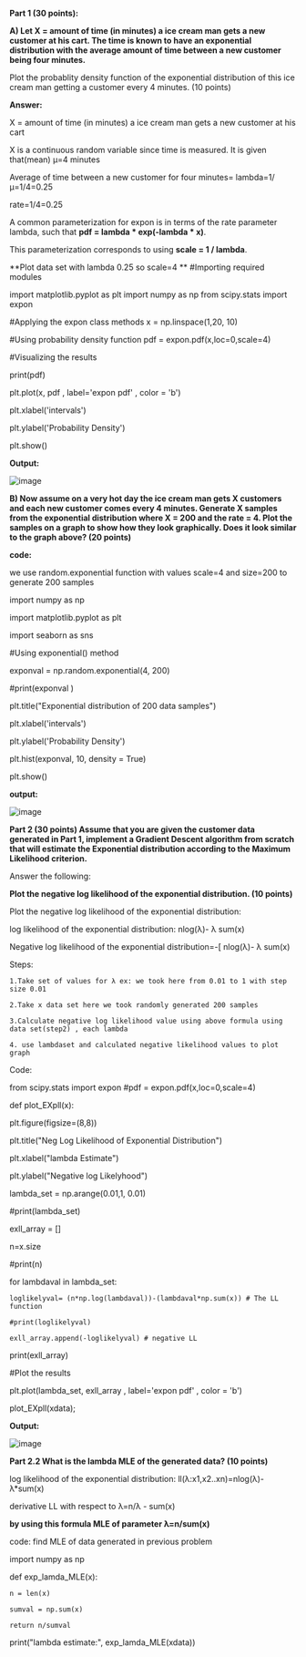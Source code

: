 **Part 1 (30 points):**

**A) Let X = amount of time (in minutes) a ice cream man gets a new customer at his cart. The time is known to have an exponential distribution with the average amount of time between a new customer being four minutes.**

Plot the probablity density function of the exponential distribution of this ice cream man getting a customer every 4 minutes. (10 points)

**Answer:**

X = amount of time (in minutes) a ice cream man gets a new customer at his cart

X is a continuous random variable since time is measured. It is given that(mean) μ=4 minutes

Average of time between a new customer for four minutes= lambda=1/μ=1/4=0.25

rate=1/4=0.25

A common parameterization for expon is in terms of the rate parameter lambda, such that  **pdf = lambda * exp(-lambda * x)**.

This parameterization corresponds to using **scale = 1 / lambda**.


**Plot data set with lambda 0.25 so scale=4
**
#Importing required modules

import matplotlib.pyplot as plt
import numpy as np
from scipy.stats import expon
 
#Applying the expon class methods
x = np.linspace(1,20, 10)

#Using probability density function
pdf = expon.pdf(x,loc=0,scale=4)
 
#Visualizing the results

print(pdf)

plt.plot(x, pdf , label='expon pdf' , color = 'b')

plt.xlabel('intervals')

plt.ylabel('Probability Density')

plt.show()

**Output:**

![image](https://user-images.githubusercontent.com/106718885/174466785-f3701891-15d1-47cc-a1d3-b55612ac658d.png)


**B) Now assume on a very hot day the ice cream man gets X customers and each new customer comes every 4 minutes. Generate X samples from the exponential distribution where X = 200 and the rate = 4. Plot the samples on a graph to show how they look graphically. Does it look similar to the graph above? (20 points)**

**code:**

we use random.exponential function with values scale=4 and size=200 to generate 200 samples

import numpy as np

import matplotlib.pyplot as plt

import seaborn as sns  

#Using exponential() method

exponval = np.random.exponential(4, 200)

#print(exponval )

plt.title("Exponential distribution of 200 data samples")

plt.xlabel('intervals')

plt.ylabel('Probability Density')

plt.hist(exponval, 10, density = True)

plt.show()



**output:**

![image](https://user-images.githubusercontent.com/106718885/174467073-3df17a51-c5c0-4251-accf-822bede0e671.png)


**Part 2 (30 points)
Assume that you are given the customer data generated in Part 1, implement a Gradient Descent algorithm from scratch that will estimate the Exponential distribution according to the Maximum Likelihood criterion.**

Answer the following:

**Plot the negative log likelihood of the exponential distribution. (10 points)**


Plot the negative log likelihood of the exponential distribution:


log likelihood of the exponential distribution: nlog(λ)- λ sum(x) 

Negative log likelihood of the exponential distribution=-[ nlog(λ)- λ sum(x)

Steps:

	1.Take set of values for λ ex: we took here from 0.01 to 1 with step size 0.01
 
	2.Take x data set here we took randomly generated 200 samples
 
	3.Calculate negative log likelihood value using above formula using data set(step2) , each lambda
 
	4. use lambdaset and calculated negative likelihood values to plot graph
	
	
Code:

from scipy.stats import expon
#pdf = expon.pdf(x,loc=0,scale=4)

def plot_EXpll(x): 

 plt.figure(figsize=(8,8)) 
 
 plt.title("Neg Log Likelihood of Exponential Distribution") 
 
 plt.xlabel("lambda Estimate") 
 
 plt.ylabel("Negative log Likelyhood") 

 lambda_set = np.arange(0.01,1, 0.01)
 
 #print(lambda_set)

 exll_array = [] 
 
 n=x.size
 
 #print(n)
 
 for lambdaval in lambda_set: 
 
    loglikelyval= (n*np.log(lambdaval))-(lambdaval*np.sum(x)) # The LL function
    
    #print(loglikelyval)
    
    exll_array.append(-loglikelyval) # negative LL 
    
 print(exll_array)
 
 #Plot the results
 
 plt.plot(lambda_set, exll_array , label='expon pdf' , color = 'b')

plot_EXpll(xdata);


**Output:**

![image](https://user-images.githubusercontent.com/106718885/174467560-7f7dd1e5-8fb7-4f55-bbaa-2ba8ba2fba98.png)

**Part 2.2 What is the lambda MLE of the generated data? (10 points)**

log likelihood of the exponential distribution: ll(λ:x1,x2..xn)=nlog(λ)- λ*sum(x)

derivative LL with respect to λ=n/λ - sum(x)

**by using this formula MLE of parameter λ=n/sum(x)**

code: find MLE of data generated in previous problem

import numpy as np 

def exp_lamda_MLE(x):

    n = len(x)
    
    sumval = np.sum(x)
    
    return n/sumval

print("lambda estimate:", exp_lamda_MLE(xdata))



